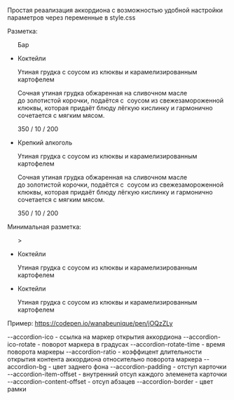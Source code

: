 Простая реаализация аккордиона с возможностью удобной настройки параметров через переменные в style.css

Разметка:

<ul class="accordion price__accordion">
  <p class="accordion__title">Бар</p>
  <li class="accordion__item">
    <div class="accordion__preview">
      <p class="accordion__title accordion__text">Коктейли</p>
      <div class="accordion__ico"></div>
    </div>
    <div class="accordion__content">
      <p class="accordion__content--item accordion__text">Утиная грудка с соусом из клюквы и карамелизированным картофелем</p>
      <p class="accordion__content--item accordion__text">Сочная утиная грудка обжаренная на&nbsp;сливочном масле до&nbsp;золотистой корочки, подаётся с&nbsp;
      соусом из&nbsp;свежезамороженной клюквы, которая придаёт блюду лёгкую кислинку и&nbsp;гармонично сочетается с&nbsp;мягким мясом.</p>
      <p class="accordion__content--item accordion__text">350 / 10 / 200</p>
    </div>
  </li>
  <li class="accordion__item">
    <div class="accordion__preview">
      <p class="accordion__title accordion__text">Крепкий алкоголь</p>
      <div class="accordion__ico"></div>
    </div>
     <div class="accordion__content">
      <p class="accordion__content--item accordion__text">Утиная грудка с соусом из клюквы и карамелизированным картофелем</p>
      <p class="accordion__content--item accordion__text">Сочная утиная грудка обжаренная на&nbsp;сливочном масле до&nbsp;золотистой корочки, подаётся с&nbsp;
      соусом из&nbsp;свежезамороженной клюквы, которая придаёт блюду лёгкую кислинку и&nbsp;гармонично сочетается с&nbsp;мягким мясом.</p>
      <p class="accordion__content--item accordion__text">350 / 10 / 200</p>
    </div>
  </li>
</ul>

Минимальная разметка:

<ul class="accordion price__accordion">>
  <li class="accordion__item">
    <div class="accordion__preview">
      <p class="accordion__title accordion__text">Коктейли</p>
    </div>
    <div class="accordion__content">
      <p class="accordion__content--item accordion__text">Утиная грудка с соусом из клюквы и карамелизированным картофелем</p>
    </div>
  </li>
  <li class="accordion__item">
    <div class="accordion__preview">
      <p class="accordion__title accordion__text">Коктейли</p>
    </div>
    <div class="accordion__content">
      <p class="accordion__content--item accordion__text">Утиная грудка с соусом из клюквы и карамелизированным картофелем</p>
    </div>
  </li>
</ul>

Пример:
https://codepen.io/wanabeunique/pen/jOQzZLy


--accordion-ico - ссылка на маркер открытия аккордиона
--accordion-ico-rotate - поворот маркера в градусах
--accordion-rotate-time - время поворота маркеры
--accordion-ratio - коэффицент длительности открытия контента аккордиона относительно поворота маркера
--accordion-bg - цвет заднего фона
--accordion-padding - отступ карточки
--accordion-item-offset - внутренний отсуп каждого элеменета карточки
--accordion-content-offset - отсуп абзацев
--accordion-border - цвет рамки